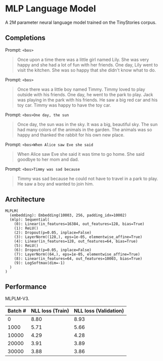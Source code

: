 # MLP Language Model

A 2M parameter neural language model trained on the TinyStories corpus.


## Completions

Prompt: `<bos>`

> Once upon a time there was a little girl named Lily. She was very happy and she had a lot of fun with her friends. One day, Lily went to visit the kitchen. She was so happy that she didn't know what to do.

Prompt: `<bos>`

> Once there was a little boy named Timmy. Timmy loved to play outside with his friends. One day, he went to the park to play. Jack was playing in the park with his friends. He saw a big red car and his toy car. Timmy was happy to have the toy car.

Prompt: `<bos>One day, the sun`

> Once day, the sun was in the sky. It was a big, beautiful sky. The sun had many colors of the animals in the garden. The animals was so happy and thanked the rabbit for his own new place.

Prompt: `<bos>When Alice saw Eve she said`

> When Alice saw Eve she said it was time to go home. She said goodbye to her mom and dad.

Prompt: `<bos>Timmy was sad because`

> Timmy was sad because he could not have to travel in a park to play. He saw a boy and wanted to join him.


## Architecture

```
MLPLM(
  (embedding): Embedding(10003, 256, padding_idx=10002)
  (mlp): Sequential(
    (0): Linear(in_features=16384, out_features=128, bias=True)
    (1): ReLU()
    (2): Dropout(p=0.05, inplace=False)
    (3): LayerNorm((128,), eps=1e-05, elementwise_affine=True)
    (4): Linear(in_features=128, out_features=64, bias=True)
    (5): ReLU()
    (6): Dropout(p=0.05, inplace=False)
    (7): LayerNorm((64,), eps=1e-05, elementwise_affine=True)
    (8): Linear(in_features=64, out_features=10003, bias=True)
    (9): LogSoftmax(dim=-1)
  )
)
```


## Performance

MLPLM-V3.

| Batch # | NLL loss (Train) | NLL loss (Validation) |
|---------|------------------|-----------------------|
| 0       | 8.80             | 8.93                  |
| 1000    | 5.71             | 5.66                  |
| 10000   | 4.29             | 4.28                  |
| 20000   | 3.91             | 3.89                  |
| 30000   | 3.88             | 3.86                  |
